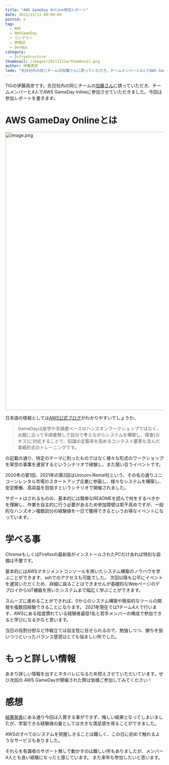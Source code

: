 ```yaml
---
title: "AWS GameDay Online参加レポート"
date: 2021/11/11 00:00:00
postid: a
tag:
  - AWS
  - AWSGameDay
  - コンテスト
  - 参戦記
  - DevOps
category:
  - Infrastructure
thumbnail: /images/20211111a/thumbnail.png
author: 伊藤真彦
lede: "先日社内の同じチームの加藤さんに誘っていただき、チームメンバーと4人でAWS GameDay Inlineに参加させていただきました。今回は参加レポートを書きます。"
---
```


TIGの伊藤真彦です。先日社内の同じチームの[加藤さん](/authors/%E5%8A%A0%E8%97%A4%E5%91%A8%E5%B9%B3/)に誘っていただき、チームメンバーと4人でAWS GameDay Inlineに参加させていただきました。今回は参加レポートを書きます。

# AWS GameDay Onlineとは

<img src="/images/20211111a/image.png" alt="image.png" width="1200" height="885" loading="lazy">

日本語の情報としては[AWS公式ブログ](https://aws.amazon.com/jp/blogs/psa/aws-gameday-online-apn-cup-vol2-2021/)がわかりやすいでしょうか。

> GameDayは座学や手順書ベースのハンズオンワークショップではなく、お題に沿って手順書無しで自分で考えながらシステムを構築し、障害(カオス)に対処することで、知識の定着率を高めるコンテスト要素も含んだ実戦形式のトレーニングです。

の記載の通り、特定のテーマに則ったものではなく様々な形式のワークショップを架空の事業を運営するというシナリオで経験し、また競い合うイベントです。

2020年の第1回、2021年の第2回はUnicorn.Rental社という、その名の通りユニコーンレンタル市場のスタートアップ企業に参画し、様々なシステムを構築し、安定稼働、高収益を目指すというシナリオで開催されました。

サポートはされるものの、基本的には簡単なREADMEを読んで何をするべきかを理解し、作業を自主的に行う必要があるため参加障壁は若干高めですが、一般的なハンズオン複数回分の経験値を一日で獲得できるというお得なイベントになっています。

# 学べる事

ChromeもしくはFirefoxの最新版がインストールされたPCだけあれば特別な設備は不要です。

基本的にはAWSマネジメントコンソールを用いたシステム構築のノウハウを学ぶことができます、sshでのアクセスも可能でした。
次回以降も公平にイベントを運営いただくため、詳細に語ることはできませんが基礎的なWebページのデプロイからIoT機器を用いたシステムまで幅広く学ぶことができます。

スムーズに進めることができれば、0からのシステム構築や簡易的なツールの開発を複数回経験できることになります。
2021年現在では1チーム4人で行います、AWSにある程度慣れている経験者最低1名と若手メンバーの構成で参加できると学びになるかなと思います。

当日の役割分担など作戦立ては自主性に任せられるので、勉強しつつ、勝ちを狙いつつといったバランス感覚はとても悩ましい所でした。

# もっと詳しい情報

あまり詳しい情報を出すとネタバレになるため控えさせていただいています。ぜひ次回の AWS GameDayが開催された際は皆様ご参加してみてください！

# 感想

[結果発表](https://aws.amazon.com/jp/blogs/psa/aws-gameday-online-apn-vol-2-2021/)にある通り今回は入賞する事ができず、悔しい結果となってしまいましたが、学習できる経験値の量としては大きな満足感を得ることができました。

AWSのすべてのシステムを把握しきることは難しく、この日に初めて触れるようなサービスもありました。

それらを有識者のサポート無しで動かすのは難しい所もありましたが、メンバー4人とも良い経験になったと感じています。
また来年も参加したいと思います。
